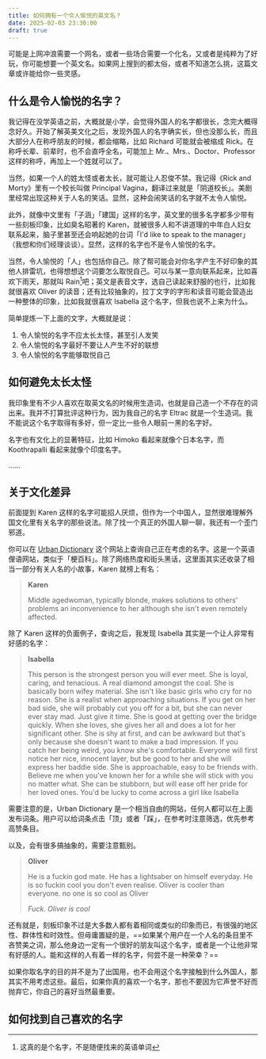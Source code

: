```yaml
---
title: 如何拥有一个令人愉悦的英文名？
date: 2025-02-03 23:30:00
draft: true
---
```


可能是上网冲浪需要一个网名，或者一些场合需要一个化名，又或者是纯粹为了好玩，你可能想要一个英文名。如果网上搜到的都太俗，或者不知道怎么挑，这篇文章或许能给你一些灵感。

<!--more-->

## 什么是令人愉悦的名字？

我记得在没学英语之前，大概就是小学，会觉得外国人的名字都很长，念完大概得念好久。开始了解英美文化之后，发现外国人的名字确实长，但也没那么长，而且大部分人在称呼朋友的时候，都会缩略，比如 Richard 可能就会被缩成 Rick。在称呼长辈、前辈时，也不会直呼全名，可能加上 Mr.、Mrs.、Doctor、Professor 这样的称呼，再加上一个姓就可以了。

当然，如果一个人的姓太怪或者太长，就可能让人忍俊不禁。我记得《Rick and Morty》里有一个校长叫做 Principal Vagina，翻译过来就是「阴道校长」。美剧里经常出现这种关于人名的笑话。显然，这种会闹笑话的名字就不太令人愉悦。

此外，就像中文里有「子涵」「建国」这样的名字，英文里的很多名字都多少带有一些刻板印象，比如臭名昭著的 Karen，就被很多人和不讲道理的中年白人妇女联系起来，脑子里甚至还会响起她的台词「I'd like to speak to the manager」（我想和你们经理谈谈）。显然，这样的名字也不是令人愉悦的名字。

当然，令人愉悦的「人」也包括你自己。除了帮可能会对你名字产生不好印象的其他人排雷坑，也得想想这个词要怎么取悦自己。可以与某一意向联系起来，比如喜欢下雨天，那就叫 Rain[^1]吧；英文是表音文字，选自己读起来舒服的也行，比如我就很喜欢 Oliver 的读音；还有比较抽象的，拉丁文字的字形和读音可能会营造出一种整体的印象，比如我就很喜欢 Isabella 这个名字，但我也说不上来为什么。

简单提炼一下上面的文字，大概就是说：

1. 令人愉悦的名字不应太长太怪，甚至引人发笑
2. 令人愉悦的名字最好不要让人产生不好的联想
3. 令人愉悦的名字能够取悦自己

## 如何避免太长太怪

我印象里有不少人喜欢在取英文名的时候用生造词，也就是自己造一个不存在的词出来。我并不打算批评这种行为，因为我自己的名字 Eltrac 就是一个生造词。我不能说这个名字取得有多好，但一定比一些令人眼前一黑的名字好。

名字也有文化上的显著特征，比如 Himoko 看起来就像个日本名字，而 Koothrapalli 看起来就像个印度名字。

……

## 关于文化差异

前面提到 Karen 这样的名字可能招人厌烦，但作为一个中国人，显然很难理解外国文化里有关名字的那些说法。除了找一个真正的外国人聊一聊，我还有一个歪门邪道。

你可以在 [Urban Dictionary](https://www.urbandictionary.com/) 这个网站上查询自己正在考虑的名字。这是一个英语俚语网站，类似于「梗百科」。除了网络热度和街头黑话，这里面其实还收录了相当一部分有关人名的小故事，Karen 就榜上有名：

> **Karen**
>
> Middle agedwoman, typically blonde, makes solutions to others' problems an inconvenience to her although she isn't even remotely affected.

除了 Karen 这样的负面例子，查询之后，我发现 Isabella 其实是一个让人非常有好感的名字：

> **Isabella**
>
> This person is the strongest person you will ever meet. She is loyal, caring, and tenacious. A real diamond amongst the coal. She is basically born wifey material. She isn't like basic girls who cry for no reason. She is a realist when approaching situations. If you get on her bad side, she will probably cut you off for a bit, but she can never ever stay mad. Just give it time. She is good at getting over the bridge quickly. When she loves, she gives her all and does a lot for her significant other. She is shy at first, and can be awkward but that's only because she doesn't want to make a bad impression. If you catch her being weird, you know she's comfortable. Everyone will first notice her nice, innocent layer, but be good to her and she will express her baddie side. She is approachable, easy to be friends with. Believe me when you've known her for a while she will stick with you no matter what. She can be stubborn, but will ease off her pride for her loved ones. You'd be lucky to come across a girl like Isabella

需要注意的是，Urban Dictionary 是一个相当自由的网站，任何人都可以在上面发布词条。用户可以给词条点击「顶」或者「踩」，在参考时注意筛选，优先参考高赞条目。

以及，会有很多搞抽象的，需要注意甄别。

> **Oliver**
>
> He is a fuckin god mate. He has a lightsaber on himself everyday. He is so fuckin cool you don't even realise. Oliver is cooler than everyone. no one is so cool as Oliver
>
> *Fuck. Oliver is cool*

还有就是，刻板印象不过是大多数人都有着相同或类似的印象而已，有很强的地区性、群体性和时效性。但毋庸置疑的是，==如果某个用户在一个人名的条目里不吝赞美之词，那么他身边一定有一个很好的朋友叫这个名字，或者是一个让他非常有好感的人。能和这样的人有着一样的名字，何尝不是一种荣幸？==

如果你取名字的目的并不是为了出国用，也不会用这个名字接触到什么外国人，那其实不用考虑这些。最后，如果你真的喜欢一个名字，那也不要因为它声誉不好而抛弃它，你自己的喜好当然最重要。

## 如何找到自己喜欢的名字

[^1]: 这真的是个名字，不是随便找来的英语单词